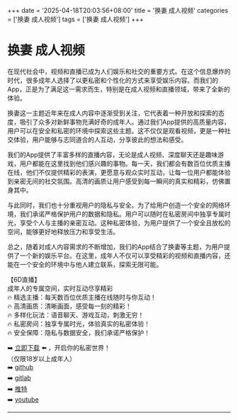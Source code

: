 +++
date = '2025-04-18T20:03:56+08:00'
title = '换妻 成人视频'
categories = ['换妻 成人视频']
tags = ['换妻 成人视频']
+++

# 换妻 成人视频

在现代社会中，视频和直播已成为人们娱乐和社交的重要方式。在这个信息爆炸的时代，很多成年人选择了以更私密和个性化的方式来享受娱乐内容。而我们的App，正是为了满足这一需求而生，特别是在成人视频和直播领域，带来了全新的体验。

换妻这一主题近年来在成人内容中逐渐受到关注，它代表着一种开放和探索的态度，吸引了众多对新鲜事物充满好奇的成年人。通过我们App提供的高质量内容，用户可以在安全和私密的环境中探索这些主题。这不仅仅是观看视频，更是一种社交体验，用户能够与志同道合的人互动，分享彼此的想法和感受。

我们的App提供了丰富多样的直播内容，无论是成人视频、深度聊天还是趣味游戏，用户都能在这里找到他们感兴趣的事物。每一天，我们都会有数百位优质主播在线，他们不仅提供精彩的表演，更愿意与观众实时互动，让每一位用户都能体验到亲密无间的社交氛围。高清的画质让用户感受到每一瞬间的真实和精彩，仿佛置身其中。

与此同时，我们也十分重视用户的隐私与安全。为了给用户创造一个安全的网络环境，我们承诺严格保护用户的数据和隐私。用户可以随时在私密房间中独享专属时光，享受个人与主播的亲密互动。这种私密体验，为用户提供了一个安全且放松的空间，能够更好地释放压力和享受生活。

总之，随着对成人内容需求的不断增加，我们的App结合了换妻等主题，为用户提供了一个新的娱乐平台。在这里，成年人不仅可以享受精彩的视频和直播内容，还能在一个安全的环境中与他人建立联系，探索无限可能。

【6D直播】  
成年人的专属空间，实时互动尽享精彩  
🔥 精选主播：每天数百位优质主播在线随时与你互动！  
🔥 高清画质：清晰画面，感受每一刻的精彩！  
🔥 多样化玩法：语音聊天、游戏互动，刺激无穷！  
🔥 私密房间：独享专属时光，体验真实的私密体验！  
🔥 安全保障：隐私与数据安全，我们承诺严格保护！  

➡️ [立即下载](https://down123.s3.ap-east-1.amazonaws.com/down/down.html?channelCode=blog) ⬅️ ，开启你的私密世界！  
（仅限18岁以上成年人）  
➡️ [github](https://aldult-live.github.io/)  
➡️ [gitlab](https://seo-09598d.gitlab.io/)  
➡️ [推特](https://x.com/wegame33)  
➡️ [youtube](https://www.youtube.com/@6Dlive)  

---
